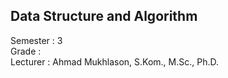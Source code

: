 ## Data Structure and Algorithm
Semester    : 3<br />
Grade       : <br />
Lecturer    : Ahmad Mukhlason, S.Kom., M.Sc., Ph.D.
